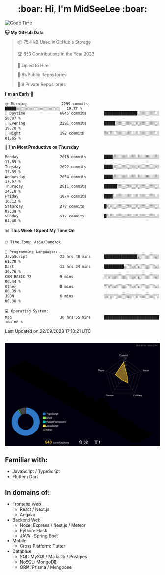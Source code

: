 <h1 align="center"> :boar: Hi, I'm MidSeeLee :boar:</h1>
 
<!--START_SECTION:waka-->
![Code Time](http://img.shields.io/badge/Code%20Time-932%20hrs%206%20mins-blue)

**🐱 My GitHub Data** 

> 📦 75.4 kB Used in GitHub's Storage 
 > 
> 🏆 653 Contributions in the Year 2023
 > 
> 💼 Opted to Hire
 > 
> 📜 85 Public Repositories 
 > 
> 🔑 9 Private Repositories 
 > 
**I'm an Early 🐤** 

```text
🌞 Morning                2299 commits        █████░░░░░░░░░░░░░░░░░░░░   19.77 % 
🌆 Daytime                6845 commits        ███████████████░░░░░░░░░░   58.87 % 
🌃 Evening                2291 commits        █████░░░░░░░░░░░░░░░░░░░░   19.70 % 
🌙 Night                  192 commits         ░░░░░░░░░░░░░░░░░░░░░░░░░   01.65 % 
```
📅 **I'm Most Productive on Thursday** 

```text
Monday                   2076 commits        ████░░░░░░░░░░░░░░░░░░░░░   17.85 % 
Tuesday                  2022 commits        ████░░░░░░░░░░░░░░░░░░░░░   17.39 % 
Wednesday                2054 commits        ████░░░░░░░░░░░░░░░░░░░░░   17.67 % 
Thursday                 2811 commits        ██████░░░░░░░░░░░░░░░░░░░   24.18 % 
Friday                   1874 commits        ████░░░░░░░░░░░░░░░░░░░░░   16.12 % 
Saturday                 278 commits         █░░░░░░░░░░░░░░░░░░░░░░░░   02.39 % 
Sunday                   512 commits         █░░░░░░░░░░░░░░░░░░░░░░░░   04.40 % 
```


📊 **This Week I Spent My Time On** 

```text
🕑︎ Time Zone: Asia/Bangkok

💬 Programming Languages: 
JavaScript               22 hrs 48 mins      ███████████████░░░░░░░░░░   61.78 % 
Dart                     13 hrs 34 mins      █████████░░░░░░░░░░░░░░░░   36.76 % 
CBM BASIC V2             9 mins              ░░░░░░░░░░░░░░░░░░░░░░░░░   00.44 % 
Other                    8 mins              ░░░░░░░░░░░░░░░░░░░░░░░░░   00.39 % 
JSON                     6 mins              ░░░░░░░░░░░░░░░░░░░░░░░░░   00.30 % 

💻 Operating System: 
Mac                      36 hrs 55 mins      █████████████████████████   100.00 % 
```


 Last Updated on 22/09/2023 17:10:21 UTC
<!--END_SECTION:waka-->

##

![](./profile-3d-contrib/profile-night-rainbow.svg)

## Familiar with:
- JavaScript / TypeScript
- Flutter / Dart

## In domains of:
- Frontend Web
  - React / Next.js
  - Angular
- Backend Web
  - Node: Express / Nest.js / Meteor
  - Python: Flask
  - JAVA : Spring Boot
- Mobile
  - Cross Platform: Flutter
- Database
  - SQL: MySQL/ MariaDb / Postgres
  - NoSQL: MongoDB
  - ORM: Prisma / Mongoose
